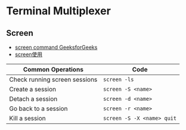 # Terminal Multiplexer

## Screen

- [screen command GeeksforGeeks](https://www.geeksforgeeks.org/screen-command-in-linux-with-examples/)
- [screen使用](https://blog.csdn.net/qq_28832135/article/details/79831700)

| Common Operations             | Code                       |
| ----------------------------- | -------------------------- |
| Check running screen sessions | `screen -ls`               |
| Create a session              | `screen -S <name>`         |
| Detach a session              | `screen -d <name>`         |
| Go back to a session          | `screen -r <name>`         |
| Kill a session                | `screen -S -X <name> quit` |